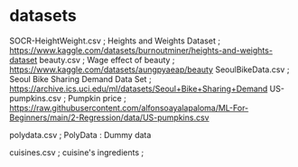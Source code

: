 # datasets

SOCR-HeightWeight.csv ; Heights and Weights Dataset ; https://www.kaggle.com/datasets/burnoutminer/heights-and-weights-dataset
beauty.csv            ; Wage effect of beauty       ; https://www.kaggle.com/datasets/aungpyaeap/beauty
SeoulBikeData.csv     ; Seoul Bike Sharing Demand Data Set ; https://archive.ics.uci.edu/ml/datasets/Seoul+Bike+Sharing+Demand
US-pumpkins.csv       ; Pumpkin price                      ; https://raw.githubusercontent.com/alfonsoayalapaloma/ML-For-Beginners/main/2-Regression/data/US-pumpkins.csv

polydata.csv           ; PolyData : Dummy data

cuisines.csv           ; cuisine's ingredients ;  



